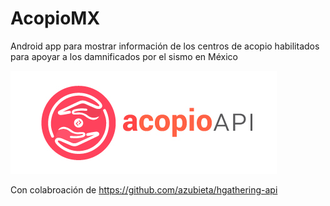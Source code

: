 # AcopioMX
Android app para mostrar información de los centros de acopio habilitados para apoyar a los damnificados por el sismo en México

<img src="https://github.com/faviotorres/AcopioMX/blob/master/art/acopio.png?raw=true"/>

Con colabroación de https://github.com/azubieta/hgathering-api
